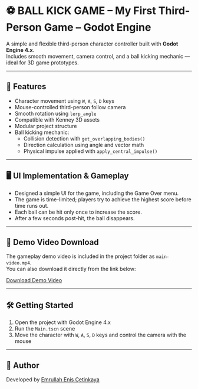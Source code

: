 # ⚽ BALL KICK GAME – My First Third-Person Game – Godot Engine

A simple and flexible third-person character controller built with **Godot Engine 4.x**.  
Includes smooth movement, camera control, and a ball kicking mechanic — ideal for 3D game prototypes.

---

## 🌟 Features

- Character movement using `W`, `A`, `S`, `D` keys  
- Mouse-controlled third-person follow camera  
- Smooth rotation using `lerp_angle`  
- Compatible with Kenney 3D assets  
- Modular project structure  
- Ball kicking mechanic:  
  - Collision detection with `get_overlapping_bodies()`  
  - Direction calculation using angle and vector math  
  - Physical impulse applied with `apply_central_impulse()`

---

## 🖥 UI Implementation & Gameplay

- Designed a simple UI for the game, including the Game Over menu.  
- The game is time-limited; players try to achieve the highest score before time runs out.  
- Each ball can be hit only once to increase the score.  
- After a few seconds post-hit, the ball disappears.

---

## 🎥 Demo Video Download

The gameplay demo video is included in the project folder as `main-video.mp4`.  
You can also download it directly from the link below:

[Download Demo Video](./main-video.mp4)

---

## 🛠 Getting Started

1. Open the project with Godot Engine 4.x  
2. Run the `Main.tscn` scene  
3. Move the character with `W`, `A`, `S`, `D` keys and control the camera with the mouse

---

## 👤 Author

Developed by [Emrullah Enis Çetinkaya](https://github.com/emrullah-enis-ctnky)
